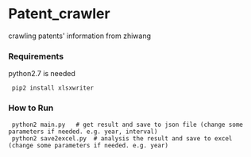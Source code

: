 # Patent_crawler
crawling patents' information from zhiwang

### Requirements
python2.7 is needed
```
 pip2 install xlsxwriter 
```

### How to Run
```
 python2 main.py   # get result and save to json file (change some parameters if needed. e.g. year, interval)
 python2 save2excel.py  # analysis the result and save to excel (change some parameters if needed. e.g. year)
```
